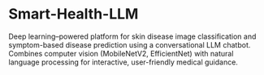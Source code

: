 # Smart-Health-LLM
Deep learning–powered platform for skin disease image classification and symptom-based disease prediction using a conversational LLM chatbot. Combines computer vision (MobileNetV2, EfficientNet) with natural language processing for interactive, user-friendly medical guidance.
